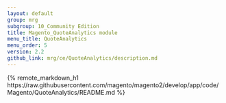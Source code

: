 ```yaml
---
layout: default
group: mrg
subgroup: 10_Community Edition
title: Magento_QuoteAnalytics module
menu_title: QuoteAnalytics
menu_order: 5
version: 2.2
github_link: mrg/ce/QuoteAnalytics/description.md
---
```


<div class="no-h1">
{% remote_markdown_h1 https://raw.githubusercontent.com/magento/magento2/develop/app/code/Magento/QuoteAnalytics/README.md %}
</div>